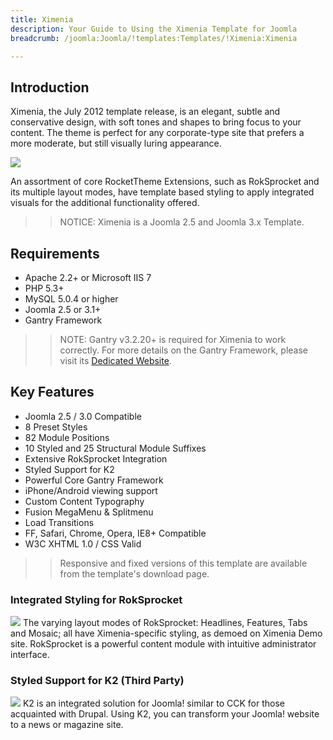 ```yaml
---
title: Ximenia
description: Your Guide to Using the Ximenia Template for Joomla
breadcrumb: /joomla:Joomla/!templates:Templates/!Ximenia:Ximenia

---
```


Introduction
-----
Ximenia, the July 2012 template release, is an elegant, subtle and conservative design, with soft tones and shapes to bring focus to your content. The theme is perfect for any corporate-type site that prefers a more moderate, but still visually luring appearance.

![][ximenia]

An assortment of core RocketTheme Extensions, such as RokSprocket and its multiple layout modes, have template based styling to apply integrated visuals for the additional functionality offered.

>> NOTICE: Ximenia is a Joomla 2.5 and Joomla 3.x Template.

Requirements
-----
* Apache 2.2+ or Microsoft IIS 7
* PHP 5.3+
* MySQL 5.0.4 or higher
* Joomla 2.5 or 3.1+
* Gantry Framework

>> NOTE: Gantry v3.2.20+ is required for Ximenia to work correctly. For more details on the Gantry Framework, please visit its [Dedicated Website][gantry].

Key Features
-----
* Joomla 2.5 / 3.0 Compatible
* 8 Preset Styles
* 82 Module Positions
* 10 Styled and 25 Structural Module Suffixes
* Extensive RokSprocket Integration
* Styled Support for K2
* Powerful Core Gantry Framework
* iPhone/Android viewing support
* Custom Content Typography
* Fusion MegaMenu & Splitmenu
* Load Transitions
* FF, Safari, Chrome, Opera, IE8+ Compatible
* W3C XHTML 1.0 / CSS Valid

>> Responsive and fixed versions of this template are available from the template's download page.

### Integrated Styling for RokSprocket
![][roksprocket]
The varying layout modes of RokSprocket: Headlines, Features, Tabs and Mosaic; all have Ximenia-specific styling, as demoed on Ximenia Demo site. RokSprocket is a powerful content module with intuitive administrator interface.

### Styled Support for K2 (Third Party)
![][k2]
K2 is an integrated solution for Joomla! similar to CCK for those acquainted with Drupal. Using K2, you can transform your Joomla! website to a news or magazine site.

[gantry]: http://www.gantry-framework.org/
[ximenia]: assets/ximenia2.jpeg
[responsive]: assets/responsive.jpg
[roksprocket]: assets/roksprocket.jpg
[filezilla]: https://filezilla-project.org
[launcher]: ../../start/rocketlauncher.md
[strips]: assets/strips.jpg
[k2]: assets/k2.jpg